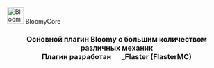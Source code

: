 <img src="https://github.com/FlasterMC/BloomyCore/blob/master/image/bloomy_logo.png" height=38 alt="Bloomy" />
  BloomyCore
</h1>

<h3 align="center">
  Основной плагин Bloomy с большим количеством различных механик
  <br/>
  Плагин разработан <img src="https://github.com/FlasterMC/BloomyCore/blob/master/image/Flaster_avatar.png" height=16> _Flaster (FlasterMC)
</h3>
